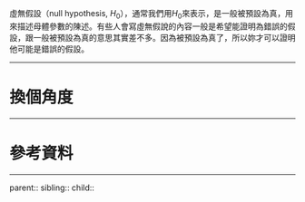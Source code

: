虛無假設（null hypothesis, $H_0$），通常我們用$H_0$來表示，是一般被預設為真，用來描述母體參數的陳述。有些人會寫虛無假說的內容一般是希望能證明為錯誤的假設，跟一般被預設為真的意思其實差不多。因為被預設為真了，所以妳才可以證明他可能是錯誤的假設。
- - -
# 換個角度

- - -
# 參考資料

- - -
parent::
sibling::
child::